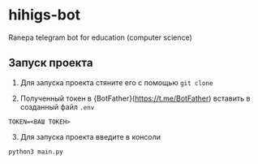 # hihigs-bot
Ranepa telegram bot for education (computer science)

## Запуск проекта 

1. Для запуска проекта стяните его с помощью `git clone`

2. Полученный токен в {BotFather}(https://t.me/BotFather) вставить в созданный файл `.env`

```
TOKEN=<ВАШ ТОКЕН>
```

3. Для запуска проекта введите в консоли

```
python3 main.py
```